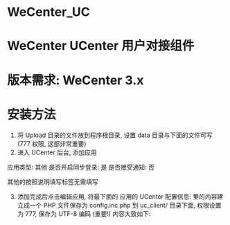 # WeCenter_UC
 WeCenter UCenter 用户对接组件
 ===========
 
 版本需求: WeCenter 3.x
 ===========

 安装方法
 =========== 
 1. 将 Upload 目录的文件放到程序根目录, 设置 data 目录与下面的文件可写 (777 权限, 这部非常重要)
 2. 进入 UCenter 后台, 添加应用

 应用类型: 其他
 是否开启同步登录: 是
 是否接受通知: 否

 其他的按照说明填写标签无需填写

 3. 添加完成后点击编辑应用, 将最下面的 应用的 UCenter 配置信息: 里的内容建立成一个 PHP 文件保存为 config.inc.php 到 uc_client/ 目录下面, 权限设置为 777, 保存为 UTF-8 编码 (重要!) 内容大致如下:
 
<?php	// 	别忘记这行

define('UC_CONNECT', '');	// 去掉这行的值
define('UC_DBHOST', 'localhost');
define('UC_DBUSER', 'ucenter');
define('UC_DBPW', '!!!');
define('UC_DBNAME', 'ucenter');
define('UC_DBCHARSET', 'utf8');
define('UC_DBTABLEPRE', '`ucenter`.pre_ucenter_');
define('UC_DBCONNECT', '0');
define('UC_KEY', 'ERGWECDQWDEWFEXSA');
define('UC_API', 'http://ucenter.net/uc_server');
define('UC_CHARSET', 'utf-8');
define('UC_IP', '');
define('UC_APPID', '2');
define('UC_PPP', '20');


 4. 刷新 UCenter 后台管理, 显示通信成功即安装完成, 去后台开启 Ucenter 用户对接选项就可以使用了
 
 附加工具
 ===========
 
 Tools 下的 uc_import.php 可以将 WeCenter 的用户数据导入 UCenter
 
 常见问题
 ===========
 
 1. WeCenter 登录后 Discuz 不同步登录
 	该用户是 WeCenter 用户, 没有在 Discuz 登录过会有此问题